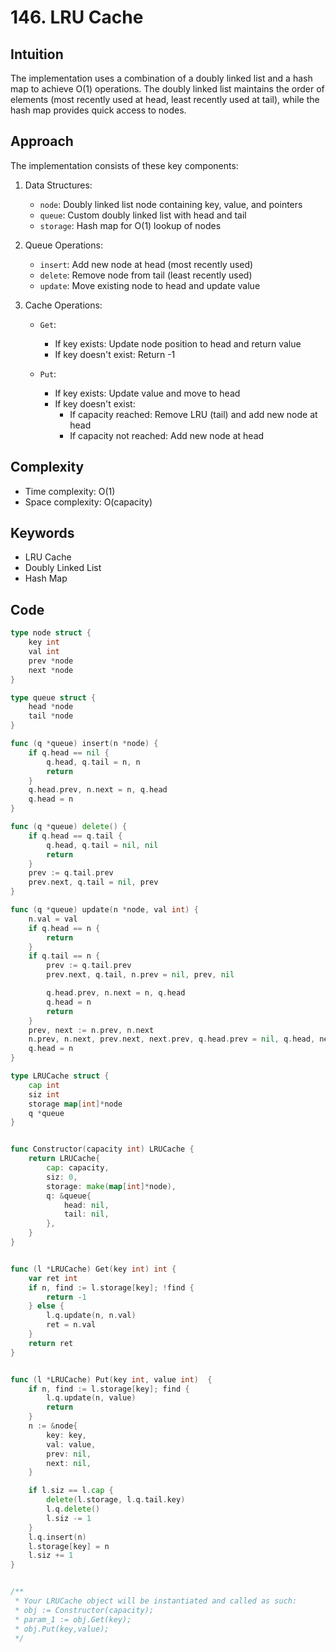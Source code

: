 # 146. LRU Cache

## Intuition

The implementation uses a combination of a doubly linked list and a hash map to achieve O(1) operations. The doubly linked list maintains the order of elements (most recently used at head, least recently used at tail), while the hash map provides quick access to nodes.

## Approach

The implementation consists of these key components:

1. Data Structures:
   - `node`: Doubly linked list node containing key, value, and pointers
   - `queue`: Custom doubly linked list with head and tail
   - `storage`: Hash map for O(1) lookup of nodes

2. Queue Operations:
   - `insert`: Add new node at head (most recently used)
   - `delete`: Remove node from tail (least recently used)
   - `update`: Move existing node to head and update value

3. Cache Operations:
   - `Get`:
     - If key exists: Update node position to head and return value
     - If key doesn't exist: Return -1

   - `Put`:
     - If key exists: Update value and move to head
     - If key doesn't exist:
       - If capacity reached: Remove LRU (tail) and add new node at head
       - If capacity not reached: Add new node at head

## Complexity

- Time complexity: O(1)
- Space complexity: O(capacity)

## Keywords

- LRU Cache
- Doubly Linked List
- Hash Map

## Code

```go
type node struct {
    key int
    val int
    prev *node
    next *node
}

type queue struct {
    head *node
    tail *node
}

func (q *queue) insert(n *node) {
    if q.head == nil {
        q.head, q.tail = n, n
        return
    }
    q.head.prev, n.next = n, q.head
    q.head = n
}

func (q *queue) delete() {
    if q.head == q.tail {
        q.head, q.tail = nil, nil
        return
    }
    prev := q.tail.prev
    prev.next, q.tail = nil, prev
}

func (q *queue) update(n *node, val int) {
    n.val = val
    if q.head == n {
        return
    }
    if q.tail == n {
        prev := q.tail.prev
        prev.next, q.tail, n.prev = nil, prev, nil

        q.head.prev, n.next = n, q.head
        q.head = n
        return
    }
    prev, next := n.prev, n.next
    n.prev, n.next, prev.next, next.prev, q.head.prev = nil, q.head, next, prev, n
    q.head = n
}

type LRUCache struct {
    cap int
    siz int
    storage map[int]*node
    q *queue
}


func Constructor(capacity int) LRUCache {
    return LRUCache{
        cap: capacity,
        siz: 0,
        storage: make(map[int]*node),
        q: &queue{
            head: nil,
            tail: nil,
        },
    }
}


func (l *LRUCache) Get(key int) int {
    var ret int
    if n, find := l.storage[key]; !find {
        return -1
    } else {
        l.q.update(n, n.val)
        ret = n.val
    }
    return ret
}


func (l *LRUCache) Put(key int, value int)  {
    if n, find := l.storage[key]; find {
        l.q.update(n, value)
        return
    }
    n := &node{
        key: key,
        val: value,
        prev: nil,
        next: nil,
    }

    if l.siz == l.cap {
        delete(l.storage, l.q.tail.key)
        l.q.delete()
        l.siz -= 1
    }
    l.q.insert(n)
    l.storage[key] = n
    l.siz += 1
}


/**
 * Your LRUCache object will be instantiated and called as such:
 * obj := Constructor(capacity);
 * param_1 := obj.Get(key);
 * obj.Put(key,value);
 */
```

